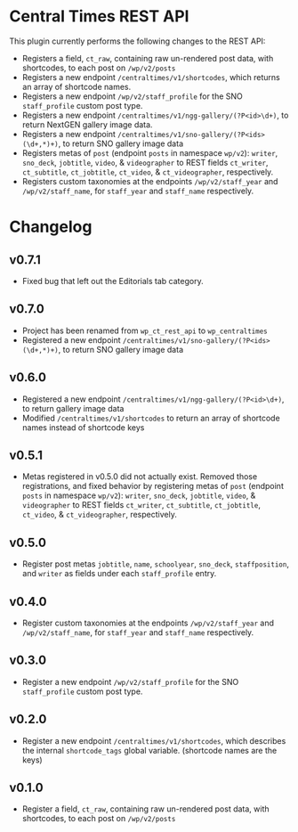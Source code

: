 # Central Times REST API

This plugin currently performs the following changes to the REST API:

- Registers a field, `ct_raw`, containing raw un-rendered post data, with shortcodes, to each post on `/wp/v2/posts`
- Registers a new endpoint `/centraltimes/v1/shortcodes`, which returns an array of shortcode names.
- Registers a new endpoint `/wp/v2/staff_profile` for the SNO `staff_profile` custom post type.
- Registers a new endpoint `/centraltimes/v1/ngg-gallery/(?P<id>\d+)`, to return NextGEN gallery image data.
- Registers a new endpoint `/centraltimes/v1/sno-gallery/(?P<ids>(\d+,*)+)`, to return SNO gallery image data
- Registers metas of `post` (endpoint `posts` in namespace `wp/v2`): `writer`, `sno_deck`, `jobtitle`, `video`,
  & `videographer` to REST fields `ct_writer`, `ct_subtitle`, `ct_jobtitle`, `ct_video`, & `ct_videographer`,
  respectively.
- Registers custom taxonomies at the endpoints `/wp/v2/staff_year` and `/wp/v2/staff_name`, for `staff_year`
  and `staff_name` respectively.

# Changelog

## v0.7.1
- Fixed bug that left out the Editorials tab category.

## v0.7.0
- Project has been renamed from `wp_ct_rest_api` to `wp_centraltimes`
- Registered a new endpoint `/centraltimes/v1/sno-gallery/(?P<ids>(\d+,*)+)`, to return SNO gallery image data

## v0.6.0
- Registered a new endpoint `/centraltimes/v1/ngg-gallery/(?P<id>\d+)`, to return gallery image data
- Modified `/centraltimes/v1/shortcodes` to return an array of shortcode names instead of shortcode keys

## v0.5.1

- Metas registered in v0.5.0 did not actually exist. Removed those registrations, and fixed behavior by registering
  metas of `post` (endpoint `posts` in namespace `wp/v2`): `writer`, `sno_deck`, `jobtitle`, `video`, & `videographer`
  to REST fields `ct_writer`, `ct_subtitle`, `ct_jobtitle`, `ct_video`, & `ct_videographer`, respectively.

## v0.5.0

- Register post metas `jobtitle`, `name`, `schoolyear`, `sno_deck`, `staffposition`, and `writer` as fields under
  each `staff_profile` entry.

## v0.4.0

- Register custom taxonomies at the endpoints `/wp/v2/staff_year` and `/wp/v2/staff_name`, for `staff_year`
  and `staff_name` respectively.

## v0.3.0

- Register a new endpoint `/wp/v2/staff_profile` for the SNO `staff_profile` custom post type.

## v0.2.0

- Register a new endpoint `/centraltimes/v1/shortcodes`, which describes the internal `shortcode_tags` global
  variable. (shortcode names are the keys)

## v0.1.0

- Register a field, `ct_raw`, containing raw un-rendered post data, with shortcodes, to each post on `/wp/v2/posts`
